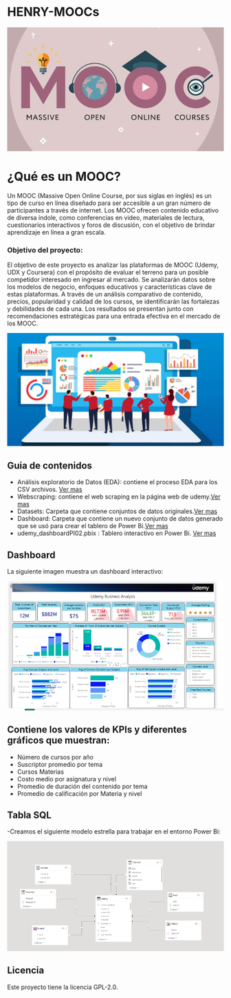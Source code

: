 # HENRY-MOOCs
<p align=center><img src=_src/MOOC_abril.jpg><p>

¿Qué es un MOOC?
=============
Un MOOC (Massive Open Online Course, por sus siglas en inglés) es un tipo de curso en línea diseñado para ser accesible a un gran número de participantes a través de internet. Los MOOC ofrecen contenido educativo de diversa índole, como conferencias en video, materiales de lectura, cuestionarios interactivos y foros de discusión, con el objetivo de brindar aprendizaje en línea a gran escala.

### Objetivo del proyecto:
El objetivo de este proyecto es analizar las plataformas de MOOC (Udemy, UDX y Coursera) con el propósito de evaluar el terreno para un posible competidor interesado en ingresar al mercado. Se analizarán datos sobre los modelos de negocio, enfoques educativos y características clave de estas plataformas. A través de un análisis comparativo de contenido, precios, popularidad y calidad de los cursos, se identificarán las fortalezas y debilidades de cada una. Los resultados se presentan junto con recomendaciones estratégicas para una entrada efectiva en el mercado de los MOOC.

 <p align=center><img src=_src/Data-Analysis.jpg><p>

## Guia de contenidos
  - Análisis exploratorio de Datos (EDA): contiene el proceso EDA para los CSV archivos. [Ver mas](https://github.com/Juliana43/HENRY-MOOCs/blob/main/EDA.ipynb "Ver mas")
  - Webscraping: contiene el web scraping en la página web de udemy.[Ver mas](https://github.com/Juliana43/HENRY-MOOCs/blob/main/webscraping.py "Ver mas")
  - Datasets: Carpeta que contiene conjuntos de datos originales.[Ver mas](https://github.com/Juliana43/HENRY-MOOCs/tree/main/Datasets "Ver mas")
  - Dashboard: Carpeta que contiene un nuevo conjunto de datos generado que se usó para crear el tablero de Power Bi.[Ver mas](https://github.com/Juliana43/HENRY-MOOCs/tree/main/Dashboard "Ver mas")
  - udemy_dashboardPI02.pbix : Tablero interactivo en Power Bi. [Ver mas](https://github.com/Juliana43/HENRY-MOOCs/blob/main/Dashboard/udemy_dashboardPI02.pbix "Ver mas")

## Dashboard
La siguiente imagen muestra un dashboard interactivo:
<p align=center><img src=_src/dashboard2.png><p>

## Contiene los valores de KPIs y diferentes gráficos que muestran:
- Número de cursos por año
- Suscriptor promedio por tema
- Cursos Materias
- Costo medio por asignatura y nivel
- Promedio de duración del contenido por tema
- Promedio de calificación por Materia y nivel
## Tabla SQL
-Creamos el siguiente modelo estrella para trabajar en el entorno Power Bi:

<p align=center><img src=_src/dashboard.png><p>

## Licencia
Este proyecto tiene la licencia GPL-2.0.



